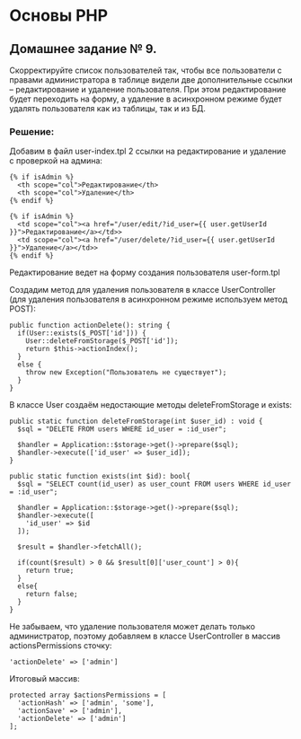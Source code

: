 # Основы PHP

## Домашнее задание № 9.

Скорректируйте список пользователей так, чтобы все пользователи с правами администратора в таблице видели две дополнительные ссылки – редактирование и удаление пользователя. При этом редактирование будет переходить на форму, а удаление в асинхронном режиме будет удалять пользователя как из таблицы, так и из БД.

### Решение:

Добавим в файл user-index.tpl 2 ссылки на редактирование и удаление с проверкой на админа:

```
{% if isAdmin %}
  <th scope="col">Редактирование</th>
  <th scope="col">Удаление</th>
{% endif %}
```

```
{% if isAdmin %}
  <td scope="col"><a href="/user/edit/?id_user={{ user.getUserId }}">Редактирование</a></td>>
  <td scope="col"><a href="/user/delete/?id_user={{ user.getUserId }}">Удаление</a></td>>
{% endif %}
```

Редактирование ведет на форму создания пользователя user-form.tpl

Создадим метод для удаления пользователя в классе UserController (для удаления пользователя в асинхронном режиме используем метод POST):

```
public function actionDelete(): string {
  if(User::exists($_POST['id'])) {
    User::deleteFromStorage($_POST['id']);
    return $this->actionIndex();
  }
  else {
    throw new Exception("Пользователь не существует");
  }
}
```

В классе User создаём недостающие методы deleteFromStorage и exists:

```
public static function deleteFromStorage(int $user_id) : void {
  $sql = "DELETE FROM users WHERE id_user = :id_user";

  $handler = Application::$storage->get()->prepare($sql);
  $handler->execute(['id_user' => $user_id]);
}

public static function exists(int $id): bool{
  $sql = "SELECT count(id_user) as user_count FROM users WHERE id_user = :id_user";

  $handler = Application::$storage->get()->prepare($sql);
  $handler->execute([
    'id_user' => $id
  ]);

  $result = $handler->fetchAll();

  if(count($result) > 0 && $result[0]['user_count'] > 0){
    return true;
  }
  else{
    return false;
  }
}
```

Не забываем, что удаление пользователя может делать только администратор, поэтому добавляем в классе UserController в массив actionsPermissions сточку: 

```
'actionDelete' => ['admin']
```

Итоговый массив:

```
protected array $actionsPermissions = [
  'actionHash' => ['admin', 'some'],
  'actionSave' => ['admin'],
  'actionDelete' => ['admin']
];
```
